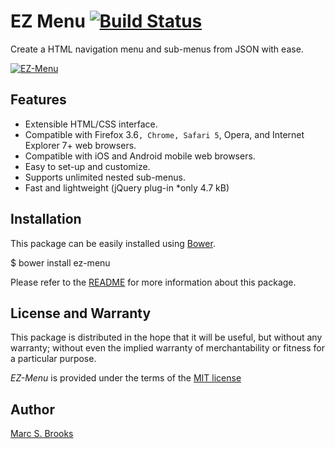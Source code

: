 # EZ Menu [<img src="https://travis-ci.org/nuxy/EZ-Menu.svg?branch=master" alt="Build Status" />](https://travis-ci.org/nuxy/EZ-Menu)

Create a HTML navigation menu and sub-menus from JSON with ease.

[<img src="https://github.com/nuxy/EZ-Menu/raw/master/preview.png" alt="EZ-Menu" />](https://labs.mbrooks.info/demos/EZ-Menu)

## Features

- Extensible HTML/CSS interface.
- Compatible with Firefox 3.6`, Chrome, Safari 5`, Opera, and Internet Explorer 7+ web browsers.
- Compatible with iOS and Android mobile web browsers.
- Easy to set-up and customize.
- Supports unlimited nested sub-menus.
- Fast and lightweight (jQuery plug-in *only 4.7 kB)

## Installation

This package can be easily installed using [Bower](http://bower.io).

  $ bower install ez-menu

Please refer to the [README](https://labs.mbrooks.info/demos/EZ-Menu/README.html) for more information about this package.

## License and Warranty

This package is distributed in the hope that it will be useful, but without any warranty; without even the implied warranty of merchantability or fitness for a particular purpose.

_EZ-Menu_ is provided under the terms of the [MIT license](http://www.opensource.org/licenses/mit-license.php)

## Author

[Marc S. Brooks](https://github.com/nuxy)
